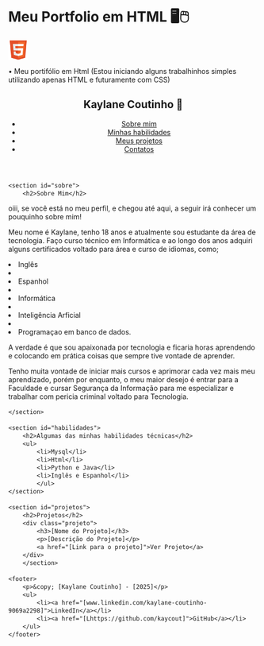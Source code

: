 # Meu Portfolio em HTML 🖥🖱
<img align="center" alt="kaycout-HTML" eight="30" width="40" src="https://raw.githubusercontent.com/devicons/devicon/master/icons/html5/html5-original.svg">

• Meu portifólio em Html (Estou iniciando alguns trabalhinhos simples utilizando apenas HTML e futuramente com CSS)

<!DOCTYPE html>
<html>
<head>
    <link rel="stylesheet" href="style.css">
</head>
<body>
    <header>
        <h2>Kaylane Coutinho 🌙 </h2>
        <nav>
            <ul>
                <li><a href="#sobre">Sobre mim</a></li>
                <li><a href="#habilidades"> Minhas habilidades</a></li>
                <li><a href="#projetos">Meus projetos</a></li>
                <li><a href="#contato">Contatos</a></li>
            </ul>
        </nav>
    </header>

    <section id="sobre">
        <h2>Sobre Mim</h2>
<p>oiii, se você está no meu perfil, e chegou até aqui, a seguir irá conhecer um pouquinho sobre mim!
<p>Meu nome é Kaylane, tenho 18 anos e atualmente sou estudante da área de tecnologia. Faço curso técnico em Informática e ao longo dos anos adquiri alguns certificados voltado para área e curso de idiomas, como;</p>
			</ul>
			<li>Inglês<li>
			<li>Espanhol<li>
			<li>Informática<li>
			<li>Inteligência Arficial<li>
			<li>Programaçao em banco de dados.</li>
			</ul>
<p>A verdade é que sou apaixonada por tecnologia e ficaria horas aprendendo e colocando em prática coisas que sempre tive vontade de aprender. </p>
  <p>Tenho muita vontade de iniciar mais cursos e aprimorar cada vez mais meu aprendizado, porém por enquanto, o meu maior desejo é entrar para a Faculdade e cursar Segurança da Informação para me especializar e trabalhar com pericia criminal voltado para Tecnologia.</p>
  
  
    </section>

    <section id="habilidades">
        <h2>Algumas das minhas habilidades técnicas</h2>
        <ul>
            <li>Mysql</li>
            <li>Html</li>
            <li>Python e Java</li>
			<li>Inglês e Espanhol</li>
            </ul>
    </section>

    <section id="projetos">
        <h2>Projetos</h2>
        <div class="projeto">
            <h3>[Nome do Projeto]</h3>
            <p>[Descrição do Projeto]</p>
            <a href="[Link para o projeto]">Ver Projeto</a>
        </div>
        </section>

    <footer>
        <p>&copy; [Kaylane Coutinho] - [2025]</p>
        <ul>
            <li><a href="[www.linkedin.com/kaylane-coutinho-9069a2298]">LinkedIn</a></li>
            <li><a href="[Lhttps://github.com/kaycout]">GitHub</a></li>
        </ul>
    </footer>
</body>
</html>
